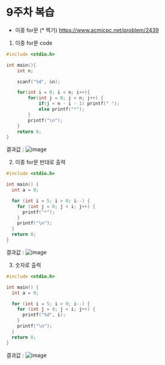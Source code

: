 # 9주차 복습 
 - 이중 for문 (* 찍기)  https://www.acmicpc.net/problem/2439
 

1. 이중 for문 code 
```.C
#include <stdio.h>

int main(){
	int n;

	scanf("%d", &n);

	for(int i = 0; i < n; i++){
		for(int j = 0; j < n; j++) {
            if(j < n - i - 1) printf(" ");
			else printf("*");
		}
		printf("\n");
	}
	return 0;
}
```
결과값 :
![image](https://user-images.githubusercontent.com/128661152/236091531-edcfdec6-408a-43e0-9d1a-041a18caa102.png)

2. 이중  for문 반대로 출력
```.c
#include <stdio.h>

int main() {
  int a = 0;

  for (int i = 5; i > 0; i--) {
    for (int j = 0; j < i; j++) {
      printf("*");
    }
    printf("\n");
  }
  return 0;
}
```
결과값 :
![image](https://user-images.githubusercontent.com/128661152/236092402-f7cf93c5-5cf0-4f42-aa4c-f14ee74eb09c.png)

3. 숫자로 출력 
```.c
#include <stdio.h>

int main() {
  int a = 0;

  for (int i = 5; i > 0; i--) {
    for (int j = 0; j < i; j++) {
      printf("%d", i);
    }
    printf("\n");
  }
  return 0;
}
```
결과값 :
![image](https://user-images.githubusercontent.com/128661152/236092962-9eaf814b-c0d2-4562-b5d3-317fc81ade02.png)
